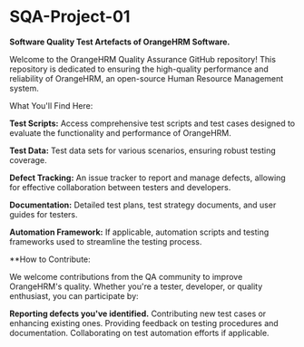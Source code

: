 # SQA-Project-01
**Software Quality Test Artefacts of OrangeHRM Software.** 

Welcome to the OrangeHRM Quality Assurance GitHub repository! This repository is dedicated to ensuring the high-quality performance and reliability of OrangeHRM, an open-source Human Resource Management system.

What You'll Find Here:

**Test Scripts:** Access comprehensive test scripts and test cases designed to evaluate the functionality and performance of OrangeHRM.

**Test Data:** Test data sets for various scenarios, ensuring robust testing coverage.

**Defect Tracking:** An issue tracker to report and manage defects, allowing for effective collaboration between testers and developers.

**Documentation:** Detailed test plans, test strategy documents, and user guides for testers.

**Automation Framework:** If applicable, automation scripts and testing frameworks used to streamline the testing process.

**How to Contribute:

We welcome contributions from the QA community to improve OrangeHRM's quality. Whether you're a tester, developer, or quality enthusiast, you can participate by:

**Reporting defects you've identified.**
Contributing new test cases or enhancing existing ones.
Providing feedback on testing procedures and documentation.
Collaborating on test automation efforts if applicable.







